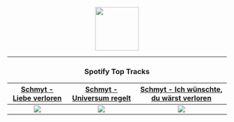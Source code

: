 <p align="center">
  <a href="https://www.tobiasmichael.de">
    <img src="https://tm-website-static.s3.eu-central-1.amazonaws.com/logo.png" width="100" height="100"/>
  </a>
</p>

---

<h3 align="center">Spotify Top Tracks</h3>

[Schmyt - Liebe verloren](https://open.spotify.com/track/5gMifIJnth5mZIBvzqPVIW)|[Schmyt - Universum regelt](https://open.spotify.com/track/0oFlUUf7zFcTkFJVkxgqh9)|[Schmyt - Ich wünschte, du wärst verloren](https://open.spotify.com/track/40eThGfQt1VehllIdIsQdr)
:---:|:----:|:----:
<img src="https://i.scdn.co/image/ab67616d00001e0205f0b72e348e5fe0cfb307e5"/>|<img src="https://i.scdn.co/image/ab67616d00001e02c6fc3a53b995207d99701137"/>|<img src="https://i.scdn.co/image/ab67616d00001e02a3154e603caef1f79548778f"/>